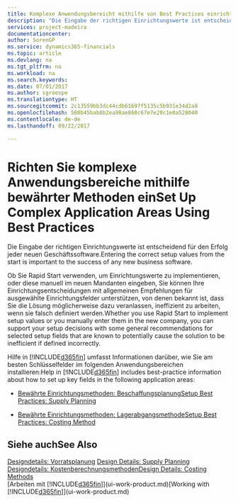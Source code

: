 ```yaml
---
title: Komplexe Anwendungsbereicht mithilfe von Best Practices einrichten | Microsoft Docs
description: "Die Eingabe der richtigen Einrichtungswerte ist entscheidend für den Erfolg jeder neuen Geschäftssoftware."
services: project-madeira
documentationcenter: 
author: SorenGP
ms.service: dynamics365-financials
ms.topic: article
ms.devlang: na
ms.tgt_pltfrm: na
ms.workload: na
ms.search.keywords: 
ms.date: 07/01/2017
ms.author: sgroespe
ms.translationtype: HT
ms.sourcegitcommit: 2c13559bb3dc44cdb61697f5135c5b931e34d2a8
ms.openlocfilehash: 508b45bab8b2ea98ae868c67e7e28c1e0a528040
ms.contentlocale: de-de
ms.lasthandoff: 09/22/2017

---
```

# <a name="set-up-complex-application-areas-using-best-practices"></a><span data-ttu-id="d9871-103">Richten Sie komplexe Anwendungsbereiche mithilfe bewährter Methoden ein</span><span class="sxs-lookup"><span data-stu-id="d9871-103">Set Up Complex Application Areas Using Best Practices</span></span>
<span data-ttu-id="d9871-104">Die Eingabe der richtigen Einrichtungswerte ist entscheidend für den Erfolg jeder neuen Geschäftssoftware.</span><span class="sxs-lookup"><span data-stu-id="d9871-104">Entering the correct setup values from the start is important to the success of any new business software.</span></span>  

 <span data-ttu-id="d9871-105">Ob Sie Rapid Start  verwenden, um Einrichtungswerte zu implementieren, oder diese manuell im neuen Mandanten eingeben, Sie können Ihre Einrichtungsentscheidungen mit allgemeinen Empfehlungen für ausgewählte Einrichtungsfelder unterstützen, von denen bekannt ist, dass Sie die Lösung möglicherweise dazu veranlassen, ineffizient zu arbeiten, wenn sie falsch definiert werden.</span><span class="sxs-lookup"><span data-stu-id="d9871-105">Whether you use Rapid Start to implement setup values or you manually enter them in the new company, you can support your setup decisions with some general recommendations for selected setup fields that are known to potentially cause the solution to be inefficient if defined incorrectly.</span></span>  

 <span data-ttu-id="d9871-106">Hilfe in [!INCLUDE[d365fin](includes/d365fin_md.md)] umfasst Informationen darüber, wie Sie am besten Schlüsselfelder im folgenden Anwendungsbereichen installieren:</span><span class="sxs-lookup"><span data-stu-id="d9871-106">Help in [!INCLUDE[d365fin](includes/d365fin_md.md)] includes best-practice information about how to set up key fields in the following application areas:</span></span>  

-   [<span data-ttu-id="d9871-107">Bewährte Einrichtungsmethoden: Beschaffungsplanung</span><span class="sxs-lookup"><span data-stu-id="d9871-107">Setup Best Practices: Supply Planning</span></span>](setup-best-practices-supply-planning.md)  

-   [<span data-ttu-id="d9871-108">Bewährte Einrichtungsmethoden: Lagerabgangsmethode</span><span class="sxs-lookup"><span data-stu-id="d9871-108">Setup Best Practices: Costing Method</span></span>](setup-best-practices-costing-method.md)  

## <a name="see-also"></a><span data-ttu-id="d9871-109">Siehe auch</span><span class="sxs-lookup"><span data-stu-id="d9871-109">See Also</span></span>  
 <span data-ttu-id="d9871-110">[Designdetails: Vorratsplanung](design-details-supply-planning.md) </span><span class="sxs-lookup"><span data-stu-id="d9871-110">[Design Details: Supply Planning](design-details-supply-planning.md) </span></span>  
 [<span data-ttu-id="d9871-111">Designdetails: Kostenberechnungsmethoden</span><span class="sxs-lookup"><span data-stu-id="d9871-111">Design Details: Costing Methods</span></span>](design-details-costing-methods.md)  
 <span data-ttu-id="d9871-112">[Arbeiten mit [!INCLUDE[d365fin](includes/d365fin_md.md)]](ui-work-product.md)</span><span class="sxs-lookup"><span data-stu-id="d9871-112">[Working with [!INCLUDE[d365fin](includes/d365fin_md.md)]](ui-work-product.md)</span></span>


